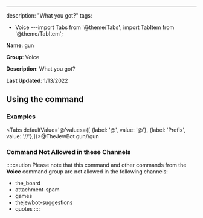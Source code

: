 ---
description: "What you got?"
tags:
  - Voice
---import Tabs from '@theme/Tabs';
import TabItem from '@theme/TabItem';

**Name**: gun

**Group**: Voice

**Description**: What you got?

**Last Updated**: 1/13/2022

## Using the command

### Examples
<Tabs defaultValue='@'values={[ {label: '@', value: '@'}, {label: 'Prefix', value: '//'},]}><TabItem value='@'>@TheJewBot gun</TabItem><TabItem value='//'>//gun</TabItem></Tabs>

### Command Not Allowed in these Channels
::::caution Please note that this command and other commands from the **Voice** command group are not allowed in the following channels:
- the_board
- attachment-spam
- games
- thejewbot-suggestions
- quotes
::::